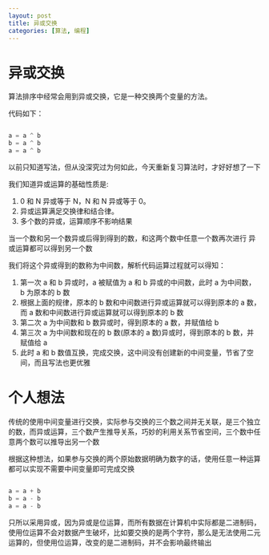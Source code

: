 ```yaml
---
layout: post
title: 异或交换
categories: [算法, 编程]
---
```


# 异或交换

算法排序中经常会用到异或交换，它是一种交换两个变量的方法。

代码如下：

```go

a = a ^ b
b = a ^ b
a = a ^ b

```

以前只知道写法，但从没深究过为何如此，今天重新复习算法时，才好好想了一下

我们知道异或运算的基础性质是:

1. 0 和 N 异或等于 N，N 和 N 异或等于 0。
2. 异或运算满足交换律和结合律。
3. 多个数的异或，运算顺序不影响结果

当一个数和另一个数异或后得到得到的数，和这两个数中任意一个数再次进行 异或运算都可以得到另一个数

我们将这个异或得到的数称为中间数，解析代码运算过程就可以得知：

1. 第一次 a 和 b 异或时，a 被赋值为 a 和 b 异或的中间数，此时 a 为中间数， b 为原本的 b 数
2. 根据上面的规律，原本的 b 数和中间数进行异或运算就可以得到原本的 a 数，而 a 数和中间数进行异或运算就可以得到原本的 b 数
3. 第二次 a 为中间数和 b 数异或时，得到原本的 a 数，并赋值给 b
4. 第三次 a 为中间数和现在的 b 数(原本的 a 数)异或时，得到原本的 b 数，并赋值给 a
5. 此时 a 和 b 数值互换，完成交换，这中间没有创建新的中间变量，节省了空间，而且写法也更优雅

# 个人想法

传统的使用中间变量进行交换，实际参与交换的三个数之间并无关联，是三个独立的数，而异或运算，三个数产生推导关系，巧妙的利用关系节省空间，三个数中任意两个数可以推导出另一个数

根据这种想法，如果参与交换的两个原始数据明确为数字的话，使用任意一种运算都可以实现不需要中间变量即可完成交换

```go

a = a + b
b = a - b
a = a - b

```

只所以采用异或，因为异或是位运算，而所有数据在计算机中实际都是二进制码，使用位运算不会对数据产生破坏，比如要交换的是两个字符，那么是无法使用二元运算的，但使用位运算，改变的是二进制码，并不会影响最终输出
